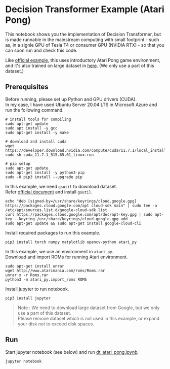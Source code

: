 # Decision Transformer Example (Atari Pong)

This notebook shows you the implementation of Decision Transformer, but is made runnable in the mainstream computing with small footprint - such as, in a signle GPU of Tesla T4 or consumer GPU (NVIDIA RTX) - so that you can soon run and check this code.

Like [official example](https://github.com/kzl/decision-transformer), this uses introductory Atari Pong game environment, and it's also trained on large dataset in [here](https://research.google/resources/datasets/dqn-replay/). (We only use a part of this dataset.)

## Prerequisites

Before running, please set up Python and GPU drivers (CUDA).<br>
In my case, I have used Ubuntu Server 20.04 LTS in Microsoft Azure and run the following command.


```
# install tools for compiling
sudo apt-get update
sudo apt install -y gcc
sudo apt-get install -y make

# download and install cuda
wget https://developer.download.nvidia.com/compute/cuda/11.7.1/local_installers/cuda_11.7.1_515.65.01_linux.run
sudo sh cuda_11.7.1_515.65.01_linux.run

# pip setup
sudo apt-get update
sudo apt-get install -y python3-pip
sudo -H pip3 install --upgrade pip
```

In this example, we need ```gsutil``` to download dataset.<br>
Refer [official document](https://cloud.google.com/storage/docs/gsutil_install) and install ```gsutil```.

```
echo "deb [signed-by=/usr/share/keyrings/cloud.google.gpg] https://packages.cloud.google.com/apt cloud-sdk main" | sudo tee -a /etc/apt/sources.list.d/google-cloud-sdk.list
curl https://packages.cloud.google.com/apt/doc/apt-key.gpg | sudo apt-key --keyring /usr/share/keyrings/cloud.google.gpg add -
sudo apt-get update && sudo apt-get install google-cloud-cli
```

Install required packages to run this example.

```
pip3 install torch numpy matplotlib opencv-python atari_py
```

In this example, we use an environment in ```atari_py```.<br>
Download and import ROMs for running Atari environment.

```
sudo apt-get install unrar
wget http://www.atarimania.com/roms/Roms.rar
unrar x -r Roms.rar
python3 -m atari_py.import_roms ROMS
```

Install jupyter to run notebook.

```
pip3 install jupyter
```

> Note : We need to download large dataset from Google, but we only use a part of this dataset.<br>
> Please remove dataset which is not used in this example, or expand your disk not to exceed disk spaces.

## Run

Start jupyter notebook (see below) and run [dt_atari_pong.ipynb](./dt_atari_pong.ipynb).

```
jupyter notebook
```
